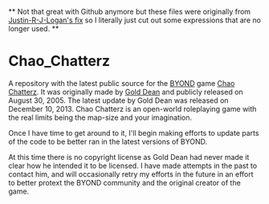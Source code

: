 ** Not that great with Github anymore but these files were originally from [Justin-R-J-Logan's fix](https://github.com/byond-dev/Chao_Chatterz/pull/1) so I literally just cut out some expressions that are no longer used. **

# Chao_Chatterz
A repository with the latest public source for the [BYOND](http://www.byond.com/) game [Chao Chatterz](http://www.byond.com/games/GoldDean/ChaoChatterz). It was originally made by [Gold Dean](http://www.byond.com/members/GoldDean) and publicly released on August 30, 2005. The latest update by Gold Dean was released on December 10, 2013. Chao Chatterz is an open-world roleplaying game with the real limits being the map-size and your imagination.

Once I have time to get around to it, I'll begin making efforts to update parts of the code to be better ran in the latest versions of BYOND.

At this time there is no copyright license as Gold Dean had never made it clear how he intended it to be licensed. I have made attempts in the past to contact him, and will occasionally retry my efforts in the future in an effort to better protext the BYOND community and the original creator of the game.
